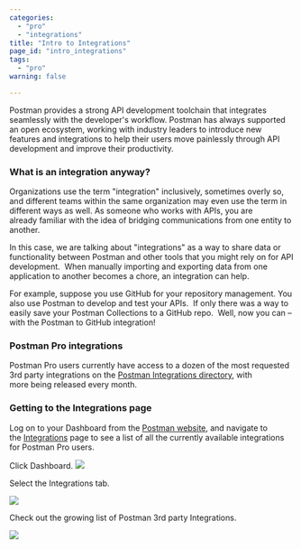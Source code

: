 ```yaml
---
categories:
  - "pro"
  - "integrations"
title: "Intro to Integrations"
page_id: "intro_integrations"
tags: 
  - "pro"
warning: false

---
```


Postman provides a strong API development toolchain that integrates seamlessly with the developer's workflow. Postman has always supported an open ecosystem, working with industry leaders to introduce new features and integrations to help their users move painlessly through API development and improve their productivity.

### What is an integration anyway?

Organizations use the term "integration" inclusively, sometimes overly so, and different teams within the same organization may even use the term in different ways as well. As someone who works with APIs, you are already familiar with the idea of bridging communications from one entity to another.

In this case, we are talking about "integrations" as a way to share data or functionality between Postman and other tools that you might rely on for API development.  When manually importing and exporting data from one application to another becomes a chore, an integration can help.

For example, suppose you use GitHub for your repository management. You also use Postman to develop and test your APIs.  If only there was a way to easily save your Postman Collections to a GitHub repo.  Well, now you can – with the Postman to GitHub integration!

### Postman Pro integrations

Postman Pro users currently have access to a dozen of the most requested 3rd party integrations on the [Postman Integrations directory](https://app.getpostman.com/dashboard/integrations), with more being released every month. 

### Getting to the Integrations page

Log on to your Dashboard from the [Postman website](https://www.getpostman.com/), and navigate to the [Integrations](https://app.getpostman.com/dashboard/integrations) page to see a list of all the currently available integrations for Postman Pro users.

Click Dashboard. 
[![](http://blog.getpostman.com/wp-content/uploads/2017/02/APImatic-1.jpg)](http://blog.getpostman.com/wp-content/uploads/2017/02/APImatic-1.jpg)

Select the Integrations tab.

[![](http://blog.getpostman.com/wp-content/uploads/2017/02/APImatic-2.jpg)](http://blog.getpostman.com/wp-content/uploads/2017/02/APImatic-2.jpg)

Check out the growing list of Postman 3rd party Integrations.

[![](http://blog.getpostman.com/wp-content/uploads/2017/02/gif-highfps-1.gif)](http://blog.getpostman.com/wp-content/uploads/2017/02/gif-highfps-1.gif)
